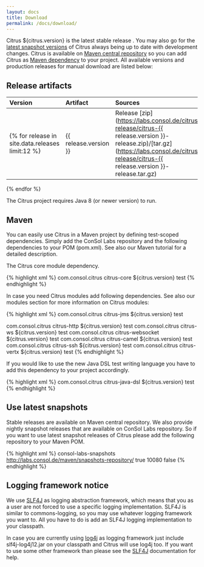```yaml
---
layout: docs
title: Download
permalink: /docs/download/
---
```


Citrus ${citrus.version} is the latest stable release . You may also go for the [latest snapshot versions](#use-latest-snapshots) 
of Citrus always being up to date with development changes. Citrus is available on [Maven central repository](http://search.maven.org/#search%7Cga%7C1%7Ccom.consol.citrus) 
so you can add Citrus as [Maven dependency](#maven) to your project. All available versions and production releases for 
manual download are listed below:

## Release artifacts

| Version | Artifact | Sources |
|:--------|:--------|:--------|
{% for release in site.data.releases limit:12 %}| {{ release.version }} | Release [zip](https://labs.consol.de/citrus-release/citrus-{{ release.version }}-release.zip)/[tar.gz](https://labs.consol.de/citrus-release/citrus-{{ release.version }}-release.tar.gz) | Sources [zip](https://labs.consol.de/citrus-release/citrus-{{ release.version }}-src.zip)/[tar.gz](https://labs.consol.de/citrus-release/citrus-{{ release.version }}-src.tar.gz) |
{% endfor %}

The Citrus project requires Java 8 (or newer version) to run.

## Maven 

You can easily use Citrus in a Maven project by defining test-scoped dependencies. Simply add the ConSol Labs repository 
and the following dependencies to your POM (pom.xml). See also our Maven tutorial for a detailed description.

The Citrus core module dependency.

{% highlight xml %}
<dependency>
  <groupId>com.consol.citrus</groupId>
  <artifactId>citrus-core</artifactId>
  <version>${citrus.version}</version>
  <scope>test</scope>
</dependency>
{% endhighlight %}

In case you need Citrus modules add following dependencies. See also our modules section for more information on Citrus modules:

{% highlight xml %}
<dependency>
  <groupId>com.consol.citrus</groupId>
  <artifactId>citrus-jms</artifactId>
  <version>${citrus.version}</version>
  <scope>test</scope>
</dependency>

<dependency>
  <groupId>com.consol.citrus</groupId>
  <artifactId>citrus-http</artifactId>
  <version>${citrus.version}</version>
  <scope>test</scope>
</dependency>

<dependency>
  <groupId>com.consol.citrus</groupId>
  <artifactId>citrus-ws</artifactId>
  <version>${citrus.version}</version>
  <scope>test</scope>
</dependency>

<dependency>
  <groupId>com.consol.citrus</groupId>
  <artifactId>citrus-websocket</artifactId>
  <version>${citrus.version}</version>
  <scope>test</scope>
</dependency>

<dependency>
  <groupId>com.consol.citrus</groupId>
  <artifactId>citrus-camel</artifactId>
  <version>${citrus.version}</version>
  <scope>test</scope>
</dependency>

<dependency>
  <groupId>com.consol.citrus</groupId>
  <artifactId>citrus-ssh</artifactId>
  <version>${citrus.version}</version>
  <scope>test</scope>
</dependency>

<dependency>
  <groupId>com.consol.citrus</groupId>
  <artifactId>citrus-vertx</artifactId>
  <version>${citrus.version}</version>
  <scope>test</scope>
</dependency>
{% endhighlight %}

If you would like to use the new Java DSL test writing language you have to add this dependency to your project accordingly.

{% highlight xml %}
<dependency>
  <groupId>com.consol.citrus</groupId>
  <artifactId>citrus-java-dsl</artifactId>
  <version>${citrus.version}</version>
  <scope>test</scope>
</dependency>
{% endhighlight %}

## Use latest snapshots

Stable releases are available on Maven central repository. We also provide nightly snapshot releases that are available on
ConSol Labs repository. So if you want to use latest snapshot releases of Citrus please add the following repository to 
your Maven POM.

{% highlight xml %}
<repository>
  <id>consol-labs-snapshots</id>
  <url>http://labs.consol.de/maven/snapshots-repository/</url>
  <snapshots>
    <enabled>true</enabled>
    <updatePolicy>10080</updatePolicy>
  </snapshots>
  <releases>
    <enabled>false</enabled>
  </releases>
</repository>
{% endhighlight %}

## Logging framework notice

We use [SLF4J](http://www.slf4j.org/) as logging abstraction framework, which means that you as a user are not forced to use a specific logging 
implementation. SLF4J is similar to commons-logging, so you may use whatever logging framework you want to. All you have
to do is add an SLF4J logging implementation to your classpath.

In case you are currently using [log4j](http://logging.apache.org/log4j) as logging framework just include slf4j-log4j12.jar on your classpath and Citrus 
will use log4j too. If you want to use some other framework than please see the [SLF4J](http://www.slf4j.org/) documentation for help.